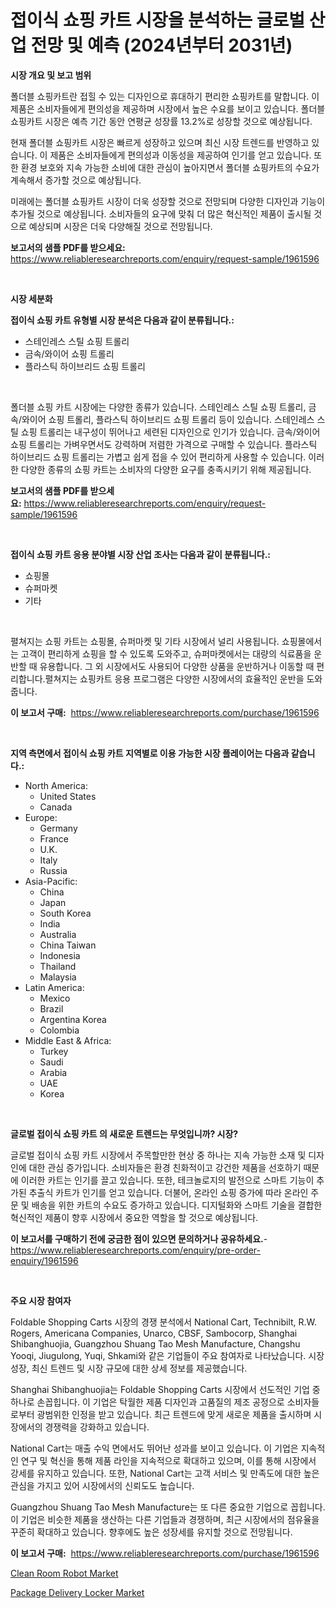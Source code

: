 <p><h1>접이식 쇼핑 카트 시장을 분석하는 글로벌 산업 전망 및 예측 (2024년부터 2031년)</h1></p><p><strong>시장 개요 및 보고 범위</strong></p>
<p><p>폴더블 쇼핑카트란 접힐 수 있는 디자인으로 휴대하기 편리한 쇼핑카트를 말합니다. 이 제품은 소비자들에게 편의성을 제공하며 시장에서 높은 수요를 보이고 있습니다. 폴더블 쇼핑카트 시장은 예측 기간 동안 연평균 성장률 13.2%로 성장할 것으로 예상됩니다.</p><p>현재 폴더블 쇼핑카트 시장은 빠르게 성장하고 있으며 최신 시장 트렌드를 반영하고 있습니다. 이 제품은 소비자들에게 편의성과 이동성을 제공하여 인기를 얻고 있습니다. 또한 환경 보호와 지속 가능한 소비에 대한 관심이 높아지면서 폴더블 쇼핑카트의 수요가 계속해서 증가할 것으로 예상됩니다.</p><p>미래에는 폴더블 쇼핑카트 시장이 더욱 성장할 것으로 전망되며 다양한 디자인과 기능이 추가될 것으로 예상됩니다. 소비자들의 요구에 맞춰 더 많은 혁신적인 제품이 출시될 것으로 예상되며 시장은 더욱 다양해질 것으로 전망됩니다.</p></p>
<p><strong>보고서의 샘플 PDF를 받으세요:</strong> <a href="https://www.reliableresearchreports.com/enquiry/request-sample/1961596">https://www.reliableresearchreports.com/enquiry/request-sample/1961596</a></p>
<p>&nbsp;</p>
<p><strong>시장 세분화</strong></p>
<p><strong>접이식 쇼핑 카트 유형별 시장 분석은 다음과 같이 분류됩니다.:</strong></p>
<p><ul><li>스테인레스 스틸 쇼핑 트롤리</li><li>금속/와이어 쇼핑 트롤리</li><li>플라스틱 하이브리드 쇼핑 트롤리</li></ul></p>
<p>&nbsp;</p>
<p><p>폴더블 쇼핑 카트 시장에는 다양한 종류가 있습니다. 스테인레스 스틸 쇼핑 트롤리, 금속/와이어 쇼핑 트롤리, 플라스틱 하이브리드 쇼핑 트롤리 등이 있습니다. 스테인레스 스틸 쇼핑 트롤리는 내구성이 뛰어나고 세련된 디자인으로 인기가 있습니다. 금속/와이어 쇼핑 트롤리는 가벼우면서도 강력하며 저렴한 가격으로 구매할 수 있습니다. 플라스틱 하이브리드 쇼핑 트롤리는 가볍고 쉽게 접을 수 있어 편리하게 사용할 수 있습니다. 이러한 다양한 종류의 쇼핑 카트는 소비자의 다양한 요구를 충족시키기 위해 제공됩니다.</p></p>
<p><strong>보고서의 샘플 PDF를 받으세요:</strong>&nbsp;<a href="https://www.reliableresearchreports.com/enquiry/request-sample/1961596">https://www.reliableresearchreports.com/enquiry/request-sample/1961596</a></p>
<p>&nbsp;</p>
<p><strong> 접이식 쇼핑 카트 응용 분야별 시장 산업 조사는 다음과 같이 분류됩니다.:</strong></p>
<p><ul><li>쇼핑몰</li><li>슈퍼마켓</li><li>기타</li></ul></p>
<p>&nbsp;</p>
<p><p>펼쳐지는 쇼핑 카트는 쇼핑몰, 슈퍼마켓 및 기타 시장에서 널리 사용됩니다. 쇼핑몰에서는 고객이 편리하게 쇼핑을 할 수 있도록 도와주고, 슈퍼마켓에서는 대량의 식료품을 운반할 때 유용합니다. 그 외 시장에서도 사용되어 다양한 상품을 운반하거나 이동할 때 편리합니다.펼쳐지는 쇼핑카트 응용 프로그램은 다양한 시장에서의 효율적인 운반을 도와줍니다.</p></p>
<p><strong>이 보고서 구매:</strong>&nbsp; <a href="https://www.reliableresearchreports.com/purchase/1961596">https://www.reliableresearchreports.com/purchase/1961596</a></p>
<p>&nbsp;</p>
<p><strong>지역 측면에서 접이식 쇼핑 카트 지역별로 이용 가능한 시장 플레이어는 다음과 같습니다.:</strong></p>
<p><ul>
    <li>
        North America:
        <ul>
            <li>United States</li>
            <li>Canada</li>
        </ul>
    </li>
    <li>
        Europe:
        <ul>
            <li>Germany</li>
            <li>France</li>
            <li>U.K.</li>
            <li>Italy</li>
            <li>Russia</li>
        </ul>
    </li>
    <li>
        Asia-Pacific:
        <ul>
            <li>China</li>
            <li>Japan</li>
            <li>South Korea</li>
            <li>India</li>
            <li>Australia</li>
            <li>China Taiwan</li>
            <li>Indonesia</li>
            <li>Thailand</li>
            <li>Malaysia</li>
        </ul>
    </li>
    <li>
        Latin America:
        <ul>
            <li>Mexico</li>
            <li>Brazil</li>
            <li>Argentina Korea</li>
            <li>Colombia</li>
        </ul>
    </li>
    <li>
        Middle East & Africa:
        <ul>
            <li>Turkey</li>
            <li>Saudi</li>
            <li>Arabia</li>
            <li>UAE</li>
            <li>Korea</li>
        </ul>
    </li>
    </ul></p>
<p>&nbsp;</p>
<p><strong>글로벌 접이식 쇼핑 카트 의 새로운 트렌드는 무엇입니까? 시장?</strong></p>
<p><p>글로벌 접이식 쇼핑 카트 시장에서 주목할만한 현상 중 하나는 지속 가능한 소재 및 디자인에 대한 관심 증가입니다. 소비자들은 환경 친화적이고 강건한 제품을 선호하기 때문에 이러한 카트는 인기를 끌고 있습니다. 또한, 테크놀로지의 발전으로 스마트 기능이 추가된 추출식 카트가 인기를 얻고 있습니다. 더불어, 온라인 쇼핑 증가에 따라 온라인 주문 및 배송을 위한 카트의 수요도 증가하고 있습니다. 디지털화와 스마트 기술을 결합한 혁신적인 제품이 향후 시장에서 중요한 역할을 할 것으로 예상됩니다.</p></p>
<p><strong>이 보고서를 구매하기 전에 궁금한 점이 있으면 문의하거나 공유하세요.</strong>- <a href="https://www.reliableresearchreports.com/enquiry/pre-order-enquiry/1961596">https://www.reliableresearchreports.com/enquiry/pre-order-enquiry/1961596</a></p>
<p>&nbsp;</p>
<p><strong>주요 시장 참여자</strong></p>
<p><p>Foldable Shopping Carts 시장의 경쟁 분석에서 National Cart, Technibilt, R.W. Rogers, Americana Companies, Unarco, CBSF, Sambocorp, Shanghai Shibanghuojia, Guangzhou Shuang Tao Mesh Manufacture, Changshu Yooqi, Jiugulong, Yuqi, Shkami와 같은 기업들이 주요 참여자로 나타났습니다. 시장 성장, 최신 트렌드 및 시장 규모에 대한 상세 정보를 제공했습니다.</p><p>Shanghai Shibanghuojia는 Foldable Shopping Carts 시장에서 선도적인 기업 중 하나로 손꼽힙니다. 이 기업은 탁월한 제품 디자인과 고품질의 제조 공정으로 소비자들로부터 광범위한 인정을 받고 있습니다. 최근 트렌드에 맞게 새로운 제품을 출시하며 시장에서의 경쟁력을 강화하고 있습니다.</p><p>National Cart는 매출 수익 면에서도 뛰어난 성과를 보이고 있습니다. 이 기업은 지속적인 연구 및 혁신을 통해 제품 라인을 지속적으로 확대하고 있으며, 이를 통해 시장에서 강세를 유지하고 있습니다. 또한, National Cart는 고객 서비스 및 만족도에 대한 높은 관심을 가지고 있어 시장에서의 신뢰도도 높습니다.</p><p>Guangzhou Shuang Tao Mesh Manufacture는 또 다른 중요한 기업으로 꼽힙니다. 이 기업은 비슷한 제품을 생산하는 다른 기업들과 경쟁하며, 최근 시장에서의 점유율을 꾸준히 확대하고 있습니다. 향후에도 높은 성장세를 유지할 것으로 전망됩니다.</p></p>
<p><strong>이 보고서 구매:</strong>&nbsp;&nbsp;<a href="https://www.reliableresearchreports.com/purchase/1961596">https://www.reliableresearchreports.com/purchase/1961596</a></p>
<p><p><a href="https://view.publitas.com/reportprime-1/global-clean-room-robot-market-by-types-applications-and-major-players-with-regional-growth-rate-analysis-and-development-situation-from-2024-to-2031/">Clean Room Robot Market</a></p><p><a href="https://view.publitas.com/reportprime-1/package-delivery-locker-market-size-share-trends-analysis-report-by-application-regional-outlook-competitive-strategies-and-segment-forecasts-2024-2031/">Package Delivery Locker Market</a></p></p>
